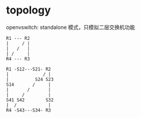 # topology

openvswitch: standalone 模式，只模拟二层交换机功能

```
R1 --- R2
|     / |
|   /   |
| /     |
R4 --- R3
```

```
R1 -S12---S21- R2
|             / |
|          S24 S23
S14       /     |
|       /       |
|     /         |
S41 S42        S32
|  /            |
R4 -S43---S34- R3
```
